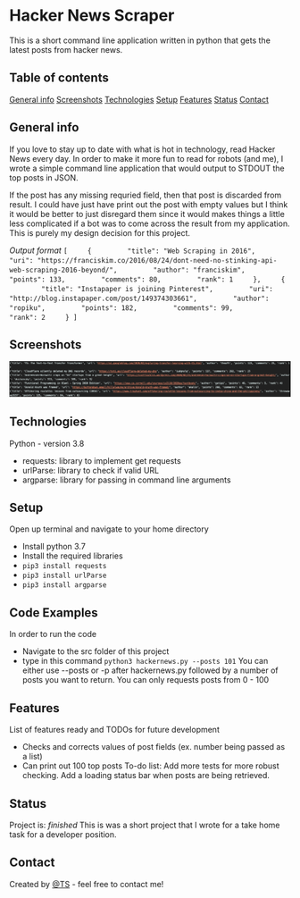 # Hacker News Scraper
This is a short command line application written in python that gets the latest posts from hacker news.
## Table of contents
[General info](#general-info)
[Screenshots](#screenshots)
[Technologies](#technologies)
[Setup](#setup)
[Features](#features)
[Status](#status)
[Contact](#contact)
## General info
If you love to stay up to date with what is hot in technology, read Hacker News every day.
In order to make it more fun to read for robots (and me), I wrote a simple command line application that would output to STDOUT the top posts in JSON.

If the post has any missing requried field, then that post is discarded from result. I could have just have print out the post with empty values but I think it would be better to just disregard them since it would makes things a little less complicated if a bot was to come across the result from my application. This is purely my design decision for this project.

*Output format*
`
[     {         "title": "Web Scraping in 2016",         "uri": "https://franciskim.co/2016/08/24/dont-need-no-stinking-api-web-scraping-2016-beyond/",         "author": "franciskim",         "points": 133,         "comments": 80,         "rank": 1     },    
{         "title": "Instapaper is joining Pinterest",         "uri": "http://blog.instapaper.com/post/149374303661",         "author": "ropiku",         "points": 182,         "comments": 99,         "rank": 2     } ]
`
## Screenshots
![Example screenshot](./img/screenshot.png)
## Technologies
Python - version 3.8
- requests: library to implement get requests
- urlParse: library to check if valid URL
- argparse: library for passing in command line arguments
## Setup
Open up terminal and navigate to your home directory
- Install python 3.7
- Install the required libraries
- `pip3 install requests`
- `pip3 install urlParse`
- `pip3 install argparse`
## Code Examples
In order to run the code
- Navigate to the src folder of this project
- type in this command `python3 hackernews.py --posts 101`
You can either use --posts or -p after hackernews.py followed by a number of posts you want to return.
You can only requests posts from 0 - 100
## Features
List of features ready and TODOs for future development
- Checks and corrects values of post fields (ex. number being passed as a list)
- Can print out 100 top posts
To-do list:
Add more tests for more robust checking.
Add a loading status bar when posts are being retrieved.
## Status
Project is: _finished_
This is was a short project that I wrote for a take home task for a developer position.
## Contact
Created by [@TS](https://www.linkedin.com/in/talha-sheikh-007/) - feel free to contact me!
